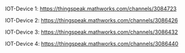 IOT-Device 1:
https://thingspeak.mathworks.com/channels/3084723

IOT-Device 2:
https://thingspeak.mathworks.com/channels/3086426

IOT-Device 3:
https://thingspeak.mathworks.com/channels/3086432

IOT-Device 4:
https://thingspeak.mathworks.com/channels/3086440

